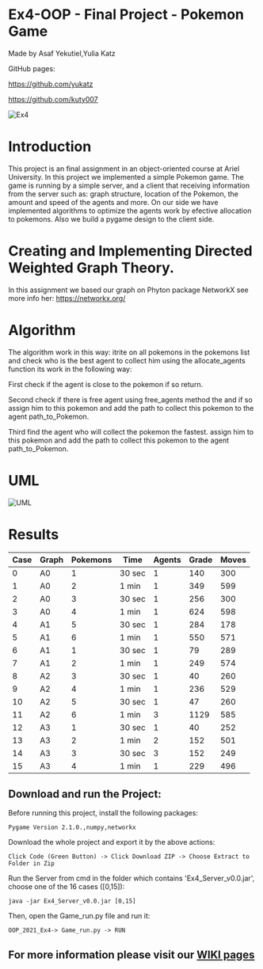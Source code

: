 # Ex4-OOP - Final Project - Pokemon Game

Made by Asaf Yekutiel,Yulia Katz

GitHub pages:

https://github.com/yukatz

https://github.com/kuty007

![Ex4](https://user-images.githubusercontent.com/92925727/148643445-b552ead0-e767-45b7-887a-37255081cf26.png)

# Introduction

This project is an final assignment in an object-oriented course at Ariel University. In this project we implemented a
simple Pokemon game. The game is running by a simple server, and a client that receiving information from the server
such as: graph structure, location of the Pokemon, the amount and speed of the agents and more. On our side we have
implemented algorithms to optimize the agents work by efective allocation to pokemons. Also we build a pygame design to
the client side.

# Creating and Implementing Directed Weighted Graph Theory.

In this assignment we based our graph on Phyton package NetworkX see more info her: https://networkx.org/

# Algorithm
The algorithm work in this way:
itrite on all pokemons in the pokemons list
and check who is the best agent to collect him using the allocate_agents function
its work in the following way:

First check if the agent is close to the pokemon if so return.

Second check if there is free agent using free_agents method the and if so assign him to this pokemon and add the path to collect
this pokemon to the agent path_to_Pokemon.

Third find the agent who will collect the pokemon the fastest.
assign him to this pokemon and add the path to collect this pokemon to the agent path_to_Pokemon.



# UML
![UML](https://user-images.githubusercontent.com/73474039/148698948-edc938d1-5fc5-44ed-902a-b256fea43f2b.jpg)

# Results
| **Case**   | **Graph**   | **Pokemons** | **Time**   | **Agents**  | **Grade** | **Moves** |
|------------|-------------|--------------|------------|-------------|-----------|-----------|
| 0          | A0          |  1           |  30 sec    |  1          | 140       | 300       |
| 1          | A0          |  2           |  1 min     |  1          | 349       | 599       |
| 2          | A0          |  3           |  30 sec    |  1          | 256       | 300       |
| 3          | A0          |  4           |  1 min     |  1          | 624       | 598       |
| 4          | A1          |  5           |  30 sec    |  1          | 284       | 178       |
| 5          | A1          |  6           |  1 min     |  1          | 550       | 571       |
| 6          | A1          |  1           |  30 sec    |  1          | 79        | 289       |
| 7          | A1          |  2           |  1 min     |  1          | 249       | 574       |
| 8          | A2          |  3           |  30 sec    |  1          | 40        | 260       |
| 9          | A2          |  4           |  1 min     |  1          | 236       | 529       |
| 10         | A2          |  5           |  30 sec    |  1          | 47        | 260       |
| 11         | A2          |  6           |  1 min     |  3          | 1129      | 585       |
| 12         | A3          |  1           |  30 sec    |  1          | 40        | 252       |
| 13         | A3          |  2           |  1 min     |  2          | 152       | 501       |
| 14         | A3          |  3           |  30 sec    |  3          | 152       | 249       |
| 15         | A3          |  4           |  1 min     |  1          | 229       | 496       |


##   Download and run the Project:

Before running this project, install the following packages:
```
Pygame Version 2.1.0.,numpy,networkx
```

Download the whole project and export it by the above actions:
```
Click Code (Green Button) -> Click Download ZIP -> Choose Extract to Folder in Zip 
```

Run the Server from cmd in the folder which contains 'Ex4_Server_v0.0.jar', choose one of the 16 cases ([0,15]):
```
java -jar Ex4_Server_v0.0.jar [0,15]
```

Then, open the Game_run.py file and run it:
```
OOP_2021_Ex4-> Game_run.py -> RUN
```

## For more information please visit our [WIKI pages](../../wiki)



